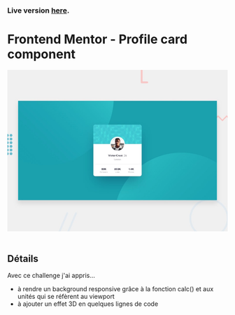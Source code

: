 ### Live version [here](https://virginiebouvarel.github.io/frontendmentor_challenges/newbie/profil_card).

# Frontend Mentor - Profile card component

![Design preview for this coding challenge](./src/design/preview.jpg)<br><br>

## Détails

Avec ce challenge j'ai appris...
- à rendre un background responsive grâce à la fonction calc() et aux unités qui se réfèrent au viewport
- à ajouter un effet 3D en quelques lignes de code

